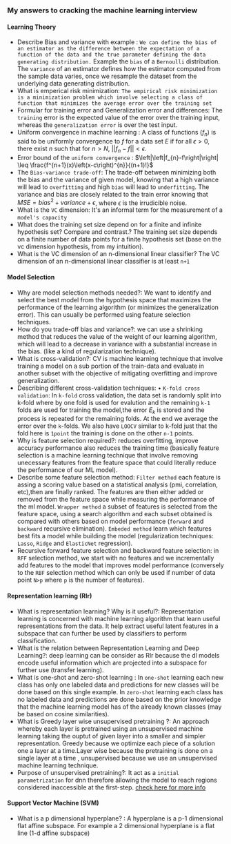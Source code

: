 ### My answers to cracking the machine learning interview

#### Learning Theory

- Describe Bias and variance with example : `We can define the bias of an estimator as the difference between the expectation of a function of the data and the true parameter defining the data generating distribution.` Example the `bias` of a `Bernoulli` distribution. The `variance` of an estimator defines how the estimator computed from the sample data varies, once we resample the dataset from the underlying data generating distribution.
-  What is emperical risk minimization: `The empirical risk minimization is a minimization problem which involve selecting a class of function that minimizes the average error over the training set`
-  Formular for training error and Generalization error and differences: The `training` error is the expected value of the error over the training input, whereas the `generalization error` is over the test input.
-  Uniform convergence in machine learning : A class of functions $\left(f_{n}\right)$
is said to be uniformly convergence to $f$ for a data set $E$ if for all $\epsilon >0$, there exist $n$ such that for $n>N$, $\left|\left|f_{n}-f\right|\right|< \epsilon$.
- Error bound of the `uniform convergence` : $\left|\left|f_{n}-f\right|\right| \leq \frac{f^{n+1}(x)\left(x-c\right)^{n}}{(n+1)!}$
- The `Bias-variance trade-off`: The trade-off between minimizing both the bias and the variance of given model, knowing that a high variance will lead to `overfitting` and high `bias` will lead to `underfitting`. The variance and bias are closely related to the train error knowing that $MSE= bias^{2}+ variance+ \epsilon$, where $\epsilon$ is the irrudicible noise.
- What is the `VC` dimension:  It's an informal term for the measurement of a `model's capacity`
- What does the training set size depend on for a finite and infinite hypothesis set? Compare and contrast.? The training set size depends on a finite number of data points for a finite hypothesis set (base on the vc dimension hypothesis, from my intuition).
- What is the VC dimension of an n-dimensional linear classifier? The VC dimension of an n-dimensional linear classifier is at least `n+1` 

#### Model Selection

- Why are model selection methods needed?: We want to identify and select  the best model from the hypothesis space that maximizes the performance of the learning algorithm (or minimizes the generalization error). This can usually be performed using feature selection techniques.
- How do you trade-off bias and variance?: we can use a shrinking method that reduces the value of the weight of our learning algorithm, which will lead to a decrease in variance with a substantial increase in the bias. (like a kind of regularization technique).
- What is cross-validation?: CV is machine learning technique that involve training a model on a sub portion of the train-data and evaluate in another subset with the objective of mitigating overfitting and improve generalization.
- Describing different cross-validation techniques: $\bullet$ `K-fold cross validation`: In `k-fold` cross validation, the data set is randomly split into k-fold where by one fold is used for evalution and the remaining `k-1` folds are used for training the model,the error $E_{k}$ is stored and the process is repeated for the remaining folds. At the end we average the error over the `k`-folds. We also have `LOOCV` similar to k-fold just that the fold here is `1point` the training is done on the other `n-1` points.
- Why is feature selection required?: reduces overfitting, improve accuracy performance also reduces the training time (basically feature selection is a machine learning technique that involve removing unecessary features from the feature space that could literally reduce the performance of our ML model).
- Describe some feature selection method: `Filter method` each feature is assing a scoring value based on a statistical analysis (pmi, correlation, etc),then are finally ranked. The features are then either added or removed from the feature space while measuring the performance of the ml model. `Wrapper method` a subset of features is selected from the feature space, using a search algorithm  and each subset obtained is compared with others based on model performance (`forward` and `backward` recursive elimination). `Embeded method` learn which features best fits a model while building the model (regularization techniques: `Lasso`, `Ridge` and `ElasticNet` regression).
- Recursive forward feature selection and backward feature selection: in `RFF` selection method, we start with no features and we incrementally add features to the model that improves model performance (conversely to the `RBF` selection method which can only be used if number of data point `N>p` where `p` is the number of features).

#### Representation learning (Rlr)

- What is representation learning? Why is it useful?:  Representation learning is concerned with machine learning algorithm that learn useful representations from the data. It help extract useful latent features in a subspace that can further be used by classifiers to perform classification.
- What is the relation between Representation Learning and Deep Learning?: deep learning can be consider as Rlr because the dl models encode useful information which are projected  into a subspace for further use (transfer learning).
- What is one-shot and zero-shot learning : In `one-shot` learning each new class has only one labeled data and predictions for new classes will be done based on this single example. In `zero-shot` learning each class has no labeled data and predictions are done based on the prior knowledge that the machine learning model has of the already known classes (may be based on cosine similarities).
- What is Greedy layer wise unsupervised pretraining ?: An approach whereby  each layer is pretrained  using an unsupervised machine learning taking the ouptut of given layer  into a  smaller and simpler representation. Greedy because we optimize each piece of a solution one a layer at a time.Layer wise because the pretraining is done on a single layer at a time , unsupervised because we use an unsupervised machine learning technique.
- Purpose of unsupervised pretraining?: It act as a `initial parametrization` for dnn therefore allowing the model to reach regions considered inaccessible at the first-step. [check here for more info](https://deep-learning-study-note.readthedocs.io/en/latest/Part%203%20(Deep%20Learning%20Research)/15%20Representation%20Learning/15.1%20Gready%20Layer%20Wise%20Unsupervised%20Pretraining.html)

#### Support Vector Machine (SVM)

- What is a p dimensional hyperplane? : A hyperplane is a p-1 dimensional flat affine subspace. For example a 2 dimensional hyperplane is a flat line (1-d affine subspace)
